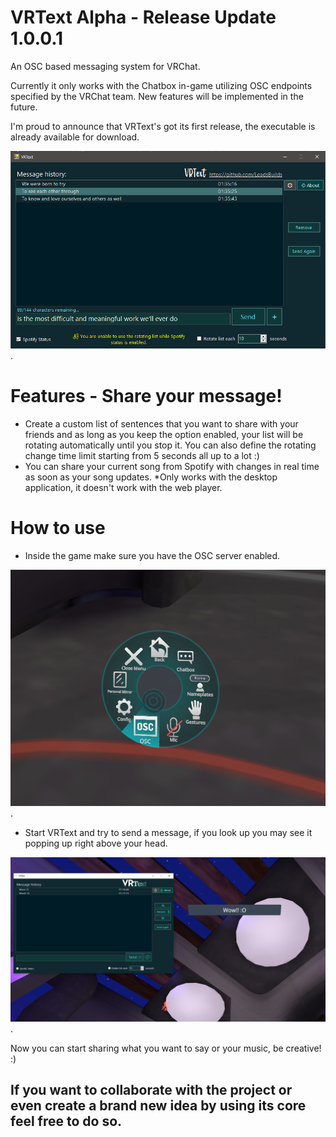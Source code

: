# VRText Alpha - Release Update 1.0.0.1
An OSC based messaging system for VRChat.

Currently it only works with the Chatbox in-game utilizing OSC endpoints specified by the VRChat team. New features will be implemented in the future.

I'm proud to announce that VRText's got its first release, the executable is already available for download.

![VRText application screen - Alpha version](demo.png "VRText application screen - Alpha version").

# Features - Share your message!

- Create a custom list of sentences that you want to share with your friends and as long as you keep the option enabled, your list will be rotating automatically until you stop it.
You can also define the rotating change time limit starting from 5 seconds all up to a lot :)
- You can share your current song from Spotify with changes in real time as soon as your song updates. *Only works with the desktop application, it doesn't work with the web player.

# How to use

- Inside the game make sure you have the OSC server enabled.

![VRChat OSC Menu](oscdemo.png "VRChat OSC Menu").


- Start VRText and try to send a message, if you look up you may see it popping up right above your head.

![VRChat OSC Menu](popdemo.png "VRChat OSC Menu").

Now you can start sharing what you want to say or your music, be creative! :)


## If you want to collaborate with the project or even create a brand new idea by using its core feel free to do so.
